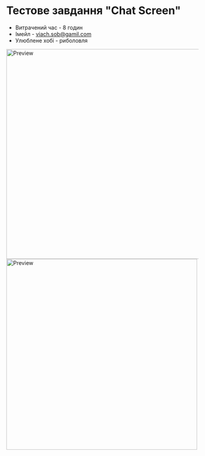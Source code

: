 # Тестове завдання "Chat Screen"
- Витрачений час - 8 годин
- Імейл - viach.sob@gamil.com
- Улюблене хобі - риболовля

 <p float="left">
    <img src="https://github.com/Viacheslav12345/chat_screen/assets/101039162/46c83f5a-3522-4e9d-8757-2c719758f8e9" alt="Preview" height="550px"/>
    <img src="https://github.com/Viacheslav12345/chat_screen/assets/101039162/b87a40b9-2784-48c7-addf-ae8963264423" alt="Preview" height="500px"/>

